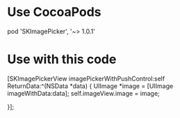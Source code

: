 # Use CocoaPods
 pod 'SKImagePicker', '~> 1.0.1'
 
# Use with this code
 
 [SKImagePickerView imagePickerWithPushControl:self ReturnData:^(NSData *data) {
        UIImage *image = [UIImage imageWithData:data];
        self.imageView.image = image;
    
 }];
